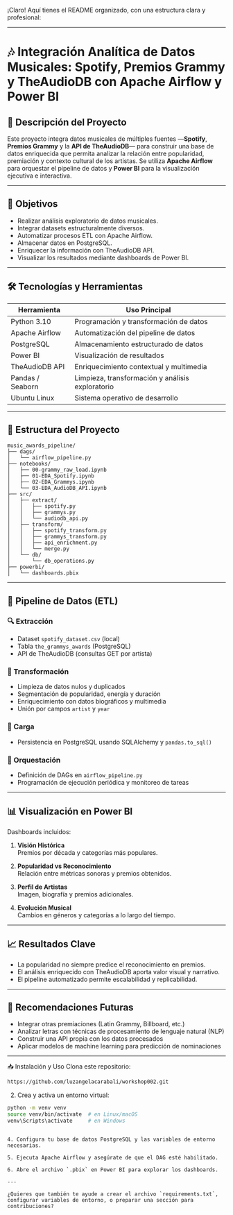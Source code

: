 ¡Claro! Aquí tienes el README organizado, con una estructura clara y profesional:

---

# 🎶 Integración Analítica de Datos Musicales: Spotify, Premios Grammy y TheAudioDB con Apache Airflow y Power BI

## 📌 Descripción del Proyecto

Este proyecto integra datos musicales de múltiples fuentes —**Spotify**, **Premios Grammy** y la **API de TheAudioDB**— para construir una base de datos enriquecida que permita analizar la relación entre popularidad, premiación y contexto cultural de los artistas. Se utiliza **Apache Airflow** para orquestar el pipeline de datos y **Power BI** para la visualización ejecutiva e interactiva.

---

## 🎯 Objetivos

- Realizar análisis exploratorio de datos musicales.  
- Integrar datasets estructuralmente diversos.  
- Automatizar procesos ETL con Apache Airflow.  
- Almacenar datos en PostgreSQL.  
- Enriquecer la información con TheAudioDB API.  
- Visualizar los resultados mediante dashboards de Power BI.

---

## 🛠️ Tecnologías y Herramientas

| Herramienta        | Uso Principal                                     |
|--------------------|--------------------------------------------------|
| Python 3.10        | Programación y transformación de datos          |
| Apache Airflow     | Automatización del pipeline de datos            |
| PostgreSQL         | Almacenamiento estructurado de datos            |
| Power BI           | Visualización de resultados                      |
| TheAudioDB API     | Enriquecimiento contextual y multimedia         |
| Pandas / Seaborn   | Limpieza, transformación y análisis exploratorio |
| Ubuntu Linux       | Sistema operativo de desarrollo                 |

---

## 📂 Estructura del Proyecto

```
music_awards_pipeline/
├── dags/
│   └── airflow_pipeline.py
├── notebooks/
│   ├── 00-grammy_raw_load.ipynb
│   ├── 01-EDA_Spotify.ipynb
│   ├── 02-EDA_Grammys.ipynb
│   └── 03-EDA_AudioDB_API.ipynb
├── src/
│   ├── extract/
│   │   ├── spotify.py
│   │   ├── grammys.py
│   │   └── audiodb_api.py
│   ├── transform/
│   │   ├── spotify_transform.py
│   │   ├── grammys_transform.py
│   │   ├── api_enrichment.py
│   │   └── merge.py
│   └── db/
│       └── db_operations.py
├── powerbi/
│   └── dashboards.pbix
```

---

## 🧬 Pipeline de Datos (ETL)

### 🔍 Extracción

- Dataset `spotify_dataset.csv` (local)  
- Tabla `the_grammys_awards` (PostgreSQL)  
- API de TheAudioDB (consultas GET por artista)

### 🧪 Transformación

- Limpieza de datos nulos y duplicados  
- Segmentación de popularidad, energía y duración  
- Enriquecimiento con datos biográficos y multimedia  
- Unión por campos `artist` y `year`

### 🧱 Carga

- Persistencia en PostgreSQL usando SQLAlchemy y `pandas.to_sql()`

### 🧩 Orquestación

- Definición de DAGs en `airflow_pipeline.py`  
- Programación de ejecución periódica y monitoreo de tareas

---

## 📊 Visualización en Power BI

Dashboards incluidos:

1. **Visión Histórica**  
   Premios por década y categorías más populares.

2. **Popularidad vs Reconocimiento**  
   Relación entre métricas sonoras y premios obtenidos.

3. **Perfil de Artistas**  
   Imagen, biografía y premios adicionales.

4. **Evolución Musical**  
   Cambios en géneros y categorías a lo largo del tiempo.

---

## 📈 Resultados Clave

- La popularidad no siempre predice el reconocimiento en premios.  
- El análisis enriquecido con TheAudioDB aporta valor visual y narrativo.  
- El pipeline automatizado permite escalabilidad y replicabilidad.

---

## 🔮 Recomendaciones Futuras

- Integrar otras premiaciones (Latin Grammy, Billboard, etc.)  
- Analizar letras con técnicas de procesamiento de lenguaje natural (NLP)  
- Construir una API propia con los datos procesados  
- Aplicar modelos de machine learning para predicción de nominaciones

---
📥 Instalación y Uso
Clona este repositorio:
```bash
https://github.com/luzangelacarabali/workshop002.git
```


2. Crea y activa un entorno virtual:

```bash
python -m venv venv
source venv/bin/activate  # en Linux/macOS
venv\Scripts\activate     # en Windows
```

```

4. Configura tu base de datos PostgreSQL y las variables de entorno necesarias.

5. Ejecuta Apache Airflow y asegúrate de que el DAG esté habilitado.

6. Abre el archivo `.pbix` en Power BI para explorar los dashboards.

---

¿Quieres que también te ayude a crear el archivo `requirements.txt`, configurar variables de entorno, o preparar una sección para contribuciones?
